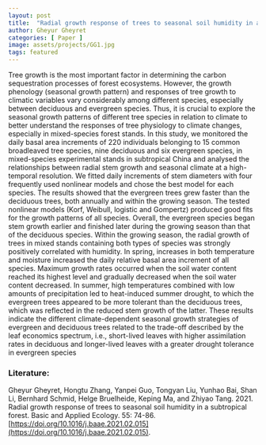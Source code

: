 ```yaml
---
layout: post
title:  "Radial growth response of trees to seasonal soil humidity in a subtropical forest"
author: Gheyur Gheyret
categories: [ Paper ]
image: assets/projects/GG1.jpg
tags: featured
---
```


Tree growth is the most important factor in determining the carbon sequestration processes of forest ecosystems. However,
the growth phenology (seasonal growth pattern) and responses of tree growth to climatic variables vary considerably among different species, especially between deciduous and evergreen species. Thus, it is crucial to explore the seasonal growth patterns of different tree species in relation to climate to better understand the responses of tree physiology to climate changes, especially in mixed-species forest stands. In this study, we monitored the daily basal area increments of 220 individuals belonging to 15 common broadleaved tree species, nine deciduous and six evergreen species, in mixed-species experimental stands in subtropical China and analysed the relationships between radial stem growth and seasonal climate at a high-temporal resolution. We fitted daily increments of stem diameters with four frequently used nonlinear models and chose the best model for each species. The results showed that the evergreen trees grew faster than the deciduous trees, both annually and within the growing season. The tested nonlinear models (Korf, Weibull, logistic and Gompertz) produced good fits for the growth patterns of all species. Overall, the evergreen species began stem growth earlier and finished later during the growing season than that of the deciduous species. Within the growing season, the radial growth of trees in mixed stands containing both types of species was strongly positively correlated with humidity. In spring, increases in both temperature and moisture increased the daily relative basal area increment of all species. Maximum growth rates occurred when the soil water content reached its highest level and gradually decreased when the soil water content decreased. In summer, high temperatures combined with low amounts of precipitation led to heat-induced summer drought, to which the evergreen trees appeared to be more tolerant than the deciduous trees, which was reflected in the reduced stem growth of the latter. These results indicate the different climate-dependent seasonal growth strategies of evergreen and deciduous trees related to the trade-off described by the leaf economics spectrum, i.e., short-lived leaves with higher assimilation rates in deciduous and longer-lived leaves with a greater drought tolerance in evergreen species

### Literature:
Gheyur Gheyret, Hongtu Zhang, Yanpei Guo, Tongyan Liu, Yunhao Bai, Shan Li, Bernhard Schmid, Helge Bruelheide, Keping Ma, and Zhiyao Tang. 2021. Radial growth response of trees to seasonal soil humidity in a subtropical forest. Basic and Applied Ecology. 55: 74-86. [https://doi.org/10.1016/j.baae.2021.02.015](https://doi.org/10.1016/j.baae.2021.02.015).
